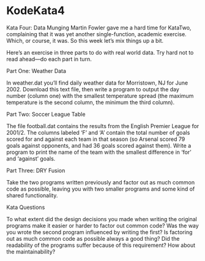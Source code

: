 KodeKata4
==========

Kata Four: Data Munging
Martin Fowler gave me a hard time for KataTwo, complaining that it was yet another single-function, academic
exercise. Which, or course, it was. So this week let’s mix things up a bit.

Here’s an exercise in three parts to do with real world data. Try hard not to read ahead—do each part in turn.

Part One: Weather Data

In weather.dat you’ll find daily weather data for Morristown, NJ for June 2002. Download this text file, then
write a program to output the day number (column one) with the smallest temperature spread (the maximum
temperature is the second column, the minimum the third column).

Part Two: Soccer League Table

The file football.dat contains the results from the English Premier League for 2001/2. The columns labeled ‘F’
and ‘A’ contain the total number of goals scored for and against each team in that season (so Arsenal scored
79 goals against opponents, and had 36 goals scored against them). Write a program to print the name of the
team with the smallest difference in ‘for’ and ‘against’ goals.

Part Three: DRY Fusion

Take the two programs written previously and factor out as much common code as possible, leaving you with two
smaller programs and some kind of shared functionality.

Kata Questions

To what extent did the design decisions you made when writing the original programs make it easier or harder
to factor out common code?
Was the way you wrote the second program influenced by writing the first?
Is factoring out as much common code as possible always a good thing? Did the readability of the programs
suffer because of this requirement? How about the maintainability?